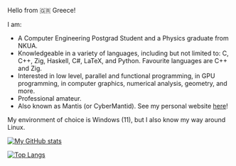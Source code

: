 Hello from 🇬🇷 Greece!

I am:
- A Computer Engineering Postgrad Student and a Physics graduate from NKUA.
- Knowledgeable in a variety of languages, including but not limited to: C, C++, Zig, Haskell, C#, LaTeX, and Python. Favourite languages are C++ and Zig.
- Interested in low level, parallel and functional programming, in GPU programming, in computer graphics, numerical analysis, geometry, and more.
- Professional amateur.
- Also known as Mantis (or CyberMantid). See my personal website [here](https://cyber-mantid.xyz)!

My environment of choice is Windows (11), but I also know my way around Linux.

[![My GitHub stats](https://github-readme-stats.vercel.app/api?username=xmamalou&show_icons=true&theme=transparent)](https://github.com/anuraghazra/github-readme-stats)

[![Top Langs](https://github-readme-stats.vercel.app/api/top-langs/?username=xmamalou&layout=donut&hide=jupyter-notebook&exclude_repo=astrolab-team-exercise)](https://github.com/anuraghazra/github-readme-stats)
<!---
xmamalou/xmamalou is a ✨ special ✨ repository because its `README.md` (this file) appears on your GitHub profile.
You can click the Preview link to take a look at your changes.
--->
